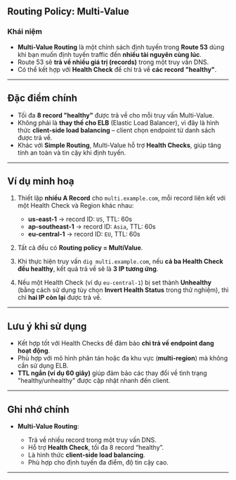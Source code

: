## **Routing Policy: Multi-Value**

### **Khái niệm**

* **Multi-Value Routing** là một chính sách định tuyến trong **Route 53** dùng khi bạn muốn định tuyến traffic đến **nhiều tài nguyên cùng lúc**.
* Route 53 sẽ **trả về nhiều giá trị (records)** trong một truy vấn DNS.
* Có thể kết hợp với **Health Check** để chỉ trả về **các record "healthy"**.

---

## **Đặc điểm chính**

* Tối đa **8 record "healthy"** được trả về cho mỗi truy vấn Multi-Value.
* Không phải là **thay thế cho ELB** (Elastic Load Balancer), vì đây là hình thức **client-side load balancing** – client chọn endpoint từ danh sách được trả về.
* Khác với **Simple Routing**, Multi-Value hỗ trợ **Health Checks**, giúp tăng tính an toàn và tin cậy khi định tuyến.

---

## **Ví dụ minh hoạ**

1. Thiết lập **nhiều A Record** cho `multi.example.com`, mỗi record liên kết với một Health Check và Region khác nhau:

   * **us-east-1** → record ID: `US`, TTL: 60s
   * **ap-southeast-1** → record ID: `Asia`, TTL: 60s
   * **eu-central-1** → record ID: `EU`, TTL: 60s

2. Tất cả đều có **Routing policy = MultiValue**.

3. Khi thực hiện truy vấn `dig multi.example.com`, nếu **cả ba Health Check đều healthy**, kết quả trả về sẽ là **3 IP tương ứng**.

4. Nếu một Health Check (ví dụ `eu-central-1`) bị set thành **Unhealthy** (bằng cách sử dụng tùy chọn **Invert Health Status** trong thử nghiệm), thì chỉ **hai IP còn lại** được trả về.

---

## **Lưu ý khi sử dụng**

* Kết hợp tốt với Health Checks để đảm bảo **chỉ trả về endpoint đang hoạt động**.
* Phù hợp với mô hình phân tán hoặc đa khu vực (**multi-region**) mà không cần sử dụng ELB.
* **TTL ngắn (ví dụ 60 giây)** giúp đảm bảo các thay đổi về tình trạng "healthy/unhealthy" được cập nhật nhanh đến client.

---

## **Ghi nhớ chính**

* **Multi-Value Routing**:

  * Trả về nhiều record trong một truy vấn DNS.
  * Hỗ trợ **Health Check**, tối đa 8 record “healthy”.
  * Là hình thức **client-side load balancing**.
  * Phù hợp cho định tuyến đa điểm, độ tin cậy cao.

---

